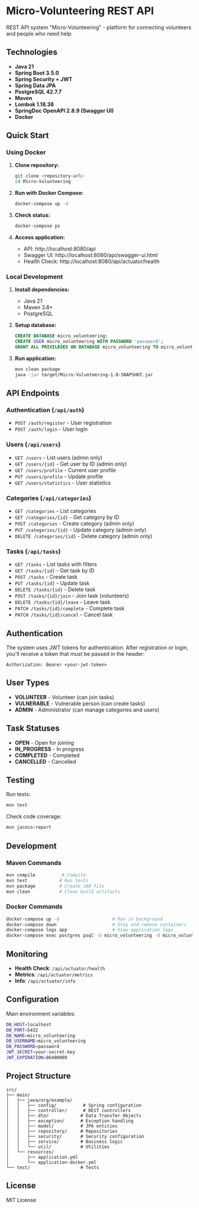 # Micro-Volunteering REST API

REST API system "Micro-Volunteering" - platform for connecting volunteers and people who need help.

## Technologies

- **Java 21**
- **Spring Boot 3.5.0**
- **Spring Security + JWT**
- **Spring Data JPA**
- **PostgreSQL 42.7.7**
- **Maven**
- **Lombok 1.18.38**
- **SpringDoc OpenAPI 2.8.9 (Swagger UI)**
- **Docker**

## Quick Start

### Using Docker

1. **Clone repository:**
   ```bash
   git clone <repository-url>
   cd Micro-Vulunteering
   ```

2. **Run with Docker Compose:**
   ```bash
   docker-compose up -d
   ```

3. **Check status:**
   ```bash
   docker-compose ps
   ```

4. **Access application:**
   - API: http://localhost:8080/api
   - Swagger UI: http://localhost:8080/api/swagger-ui.html
   - Health Check: http://localhost:8080/api/actuator/health

### Local Development

1. **Install dependencies:**
   - Java 21
   - Maven 3.8+
   - PostgreSQL

2. **Setup database:**
   ```sql
   CREATE DATABASE micro_volunteering;
   CREATE USER micro_volunteering WITH PASSWORD 'password';
   GRANT ALL PRIVILEGES ON DATABASE micro_volunteering TO micro_volunteering;
   ```

3. **Run application:**
   ```bash
   mvn clean package
   java -jar target/Micro-Vulunteering-1.0-SNAPSHOT.jar
   ```

## API Endpoints

### Authentication (`/api/auth`)
- `POST /auth/register` - User registration
- `POST /auth/login` - User login

### Users (`/api/users`)
- `GET /users` - List users (admin only)
- `GET /users/{id}` - Get user by ID (admin only)
- `GET /users/profile` - Current user profile
- `PUT /users/profile` - Update profile
- `GET /users/statistics` - User statistics

### Categories (`/api/categories`)
- `GET /categories` - List categories
- `GET /categories/{id}` - Get category by ID
- `POST /categories` - Create category (admin only)
- `PUT /categories/{id}` - Update category (admin only)
- `DELETE /categories/{id}` - Delete category (admin only)

### Tasks (`/api/tasks`)
- `GET /tasks` - List tasks with filters
- `GET /tasks/{id}` - Get task by ID
- `POST /tasks` - Create task
- `PUT /tasks/{id}` - Update task
- `DELETE /tasks/{id}` - Delete task
- `POST /tasks/{id}/join` - Join task (volunteers)
- `DELETE /tasks/{id}/leave` - Leave task
- `PATCH /tasks/{id}/complete` - Complete task
- `PATCH /tasks/{id}/cancel` - Cancel task

## Authentication

The system uses JWT tokens for authentication. After registration or login, you'll receive a token that must be passed in the header:

```
Authorization: Bearer <your-jwt-token>
```

## User Types

- **VOLUNTEER** - Volunteer (can join tasks)
- **VULNERABLE** - Vulnerable person (can create tasks)
- **ADMIN** - Administrator (can manage categories and users)

## Task Statuses

- **OPEN** - Open for joining
- **IN_PROGRESS** - In progress
- **COMPLETED** - Completed
- **CANCELLED** - Cancelled

## Testing

Run tests:
```bash
mvn test
```

Check code coverage:
```bash
mvn jacoco:report
```

## Development

### Maven Commands
```bash
mvn compile          # Compile
mvn test            # Run tests
mvn package         # Create JAR file
mvn clean           # Clean build artifacts
```

### Docker Commands
```bash
docker-compose up -d                    # Run in background
docker-compose down                     # Stop and remove containers
docker-compose logs app                 # View application logs
docker-compose exec postgres psql -U micro_volunteering -d micro_volunteering  # Connect to database
```

## Monitoring

- **Health Check**: `/api/actuator/health`
- **Metrics**: `/api/actuator/metrics`
- **Info**: `/api/actuator/info`

## Configuration

Main environment variables:

```bash
DB_HOST=localhost
DB_PORT=5432
DB_NAME=micro_volunteering
DB_USERNAME=micro_volunteering
DB_PASSWORD=password
JWT_SECRET=your-secret-key
JWT_EXPIRATION=86400000
```

## Project Structure

```
src/
├── main/
│   ├── java/org/example/
│   │   ├── config/          # Spring configuration
│   │   ├── controller/      # REST controllers
│   │   ├── dto/            # Data Transfer Objects
│   │   ├── exception/      # Exception handling
│   │   ├── model/          # JPA entities
│   │   ├── repository/     # Repositories
│   │   ├── security/       # Security configuration
│   │   ├── service/        # Business logic
│   │   └── util/           # Utilities
│   └── resources/
│       ├── application.yml
│       └── application-docker.yml
└── test/                   # Tests
```

## License

MIT License